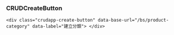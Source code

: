 ### CRUDCreateButton

    <div class="crudapp-create-button" data-base-url="/bs/product-category" data-label="建立分類"> </div>

